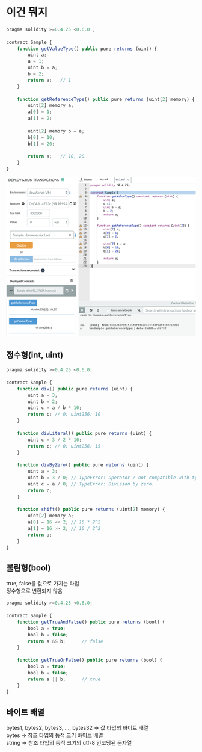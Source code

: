 # 이건 뭐지

```js
pragma solidity >=0.4.25 <0.6.0 ;

contract Sample {
	function getValueType() public pure returns (uint) {
		uint a;
		a = 1;
		uint b = a;
		b = 2;
		return a;	// 1
	}

	function getReferenceType() public pure returns (uint[2] memory) {
		uint[2] memory a;
		a[0] = 1;
		a[1] = 2;

		uint[2] memory b = a;
		b[0] = 10;
		b[1] = 20;

		return a;	// 10, 20
	}
}
```

![레퍼런스 타입 출력](./imgs/refe.png)

## 정수형(int, uint)

```js
pragma solidity >=0.4.25 <0.6.0;

contract Sample {
    function div() public pure returns (uint) {
        uint a = 3;
        uint b = 2;
        uint c = a / b * 10;
        return c; // 0: uint256: 10
    }

    function divLiteral() public pure returns (uint) {
        uint c = 3 / 2 * 10;
        return c; // 0: uint256: 15
    }

    function divByZero() public pure returns (uint) {
        uint a = 3;
        uint b = 3 / 0; // TypeError: Operator / not compatible with types int_const 3 and int_const 0
        uint c = a / 0; // TypeError: Division by zero.
        return c;
    }

    function shift() public pure returns (uint[2] memory) {
        uint[2] memory a;
        a[0] = 16 << 2; // 16 * 2^2
        a[1] = 16 >> 2; // 16 / 2^2
        return a;
    }
}
```

## 불린형(bool)

true, false를 값으로 가지는 타입  
정수형으로 변환되지 않음

```js
pragma solidity >=0.4.25 <0.6.0;

contract Sample {
	function getTrueAndFalse() public pure returns (bool) {
		bool a = true;
		bool b = false;
		return a && b;		// false
	}

	function getTrueOrFalse() public pure returns (bool) {
		bool a = true;
		bool b = false;
		return a || b;		// true
	}
}
```

## 바이트 배열

bytes1, bytes2, bytes3, …, bytes32 ⇒ 값 타입의 바이트 배열  
bytes => 참조 타입의 동적 크기 바이트 배열  
string => 참조 타입의 동적 크기의 utf-8 인코딩된 문자열
